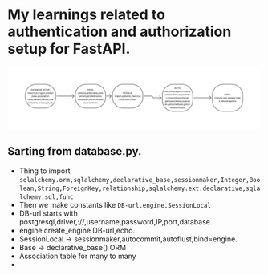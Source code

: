 # My learnings related to authentication and authorization setup for FastAPI.
![](flowchart.jpg)

## Sarting from database.py.
  * Thing to import `sqlalchemy.orm,sqlalchemy,declarative_base,sessionmaker,Integer,Boolean,String,ForeignKey,relationship,sqlalchemy.ext.declarative,sqlalchemy.sql,func`
  * Then we make constants like `DB-url,engine,SessionLocal`
  * DB-url starts with postgresql,driver,://,username,password,IP,port,database.
  * engine create_engine DB-url,echo.
  * SessionLocal -> sessionmaker,autocommit,autoflust,bind=engine.
  * Base -> declarative_base()  ORM
  * Association table for many to many
  * 
